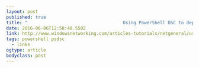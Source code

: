 ```yaml
---
layout: post 
published: true 
title: "									Using PowerShell DSC to deploy update packages  :: General Networking  :: Articles &amp; Tutorials  :: WindowsNetworking.com						" 
date: 2016-06-06T12:58:48.550Z 
link: http://www.windowsnetworking.com/articles-tutorials/netgeneral/using-powershell-dsc-deploy-update-packages.html#.V0bvnk7shiY.twitter 
tags: powershell psdsc
  - links
ogtype: article 
bodyclass: post 
---
```


